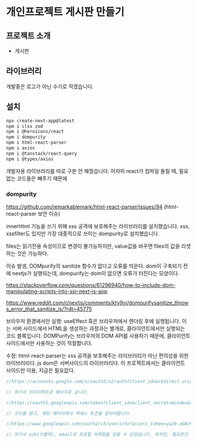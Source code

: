# 개인프로젝트 게시판 만들기

## 프로젝트 소개

- 게시판

## 라이브러리

개발중은 로고가 아닌 수기로 적겠습니다.

## 설치

```bash
npx create-next-app@latest
npm i clsx zod
npm i @heroicons/react
npm i dompurity
npm i html-react-parser
npm i axios
npm i @tanstack/react-query
npm i @types/axios
```

개발자용 라이브러리를 따로 구분 안 해줬습니다. 어차피 react가 컴파일 돌릴 때, 필요없는 코드들은 빼주기 때문에

### dompurity

https://github.com/remarkablemark/html-react-parser/issues/94
(html-react-parser 보안 이슈)

innerHtml 기능을 쓰기 위해 xss 공격에 보호해주는 라이브러리를 설치했습니다. xss, xssfilter도 있지만 가장 대중적으로 쓰이는 dompurity로 설치했습니다.

files는 읽기전용 속성이므로 변경이 불가능하지만, value값을 바꾸면 files의 값을 리셋하는 것은 가능하다.

이슈 발생, DOMpurify의 sanitize 함수가 없다고 오류를 띄운다. dom이 구축되기 전에 nextjs가 실행되는데, dompurify는 dom이 없으면 오류가 터진다는 모양이다.

https://stackoverflow.com/questions/61296940/how-to-include-dom-manipulating-scripts-into-ssr-next-js-app

https://www.reddit.com/r/nextjs/comments/kty9vi/dompurifysanitize_throws_error_that_sanitize_is/?rdt=45775

브라우저 환경에서만 실행: useEffect 훅은 브라우저에서 렌더링 후에 실행됩니다. 이는 서버 사이드에서 HTML을 생성하는 과정과는 별개로, 클라이언트에서만 실행되는 코드 블록입니다. DOMPurify는 브라우저의 DOM API를 사용하기 때문에, 클라이언트 사이드에서만 사용하는 것이 적절합니다.

수정: html-react-parser는 xss 공격을 보호해주는 라이브러리가 아닌 편의성을 위한 라이브러리다.
js dom은 서버사이드의 라이브러리다. 이 프로젝트에서는 클라이언트 사이드만 이용, 지금은 필요없다.

```js
//https://accounts.google.com/o/oauth2/v2/auth?client_id=&redirect_uri=http://localhost:3000/autoClose&response_type=code id_token&scope=https://www.googleapis.com/auth/userinfo.email&nonce=rklqjlejqwlkejlqwejklqwjekl

// 여기서 리다이렉트로 페이지로 갑니다.

//https://oauth2.googleapis.com/token?client_id=&client_secret=&code=&redirect_uri=http://localhost:3000/autoClose&grant_type=authorization_code&nonce=rklqjlejqwlkejlqwejklqwjekl

// 코드를 받고, 해당 페이지에서 액세스 토큰을 받아야합니다.

//https://www.googleapis.com/oauth2/v3/userinfo?access_token=ya29.a0AcM612ysemG1TrrfMapP9Q3nyLFtNtL9-st1xIZybVOJXSBpDKMgY6b4U-R_ZizVRAu1W1V5amtLfIgtY8hdOirRxPh0MqLPoG8r82CtSOz4jiU0Fr3xplsLmGERgFqjYNGEhDwSefrNtCMglZmRApSe5t725XpoMwaCgYKAdISARASFQHGX2Mi9sK5v-QFLcXO62YwT5e0TA0169&nonce=rklqjlejqwlkejlqwejklqwjekl

// 여기서 sub(식별자), email과 프로필 이메일을 받을 수 있었습니다. 하지만, 필요한건 sub와 email
```
